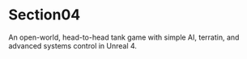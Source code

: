 # Section04
An open-world, head-to-head tank game with simple AI, terratin, and advanced systems control in Unreal 4.
